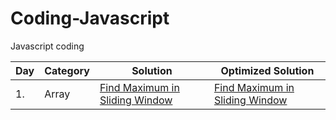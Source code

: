 # Coding-Javascript
Javascript coding


| Day | Category | Solution | Optimized Solution |
| --- | -------- | ----- | --------- |
| 1. | Array | [Find Maximum in Sliding Window](Data-Structure-Problems/Arrays/Find-Maximum-in-Sliding-Window.js) | [Find Maximum in Sliding Window](Data-Structure-Problems/Arrays/Find-Maximum-in-Sliding-Window-Optimized.js) |
